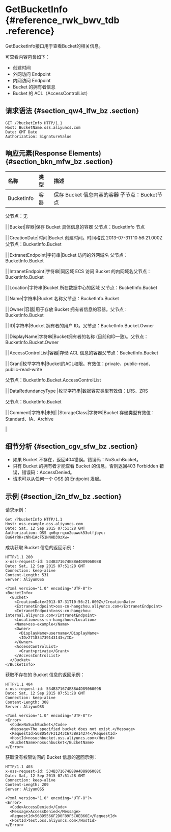 # GetBucketInfo {#reference_rwk_bwv_tdb .reference}

GetBucketInfo接口用于查看Bucket的相关信息。

可查看内容包含如下：

-   创建时间
-   外网访问 Endpoint
-   内网访问 Endpoint
-   Bucket 的拥有者信息
-   Bucket 的 ACL（AccessControlList）

## 请求语法 {#section_qw4_lfw_bz .section}

```
GET /?bucketInfo HTTP/1.1
Host: BucketName.oss.aliyuncs.com
Date: GMT Date
Authorization: SignatureValue
```

## 响应元素\(Response Elements\) {#section_bkn_mfw_bz .section}

|名称|类型|描述|
|:-|:-|:-|
|BucketInfo|容器|保存 Bucket 信息内容的容器 子节点：Bucket节点

父节点：无

|
|Bucket|容器|保存 Bucket 具体信息的容器 父节点：BucketInfo 节点

|
|CreationDate|时间|Bucket 创建时间。时间格式 2013-07-31T10:56:21.000Z 父节点：BucketInfo.Bucket

|
|ExtranetEndpoint|字符串|Bucket 访问的外网域名 父节点：BucketInfo.Bucket

|
|IntranetEndpoint|字符串|同区域 ECS 访问 Bucket 的内网域名父节点：BucketInfo.Bucket

|
|Location|字符串|Bucket 所在数据中心的区域 父节点：BucketInfo.Bucket

|
|Name|字符串|Bucket 名称父节点：BucketInfo.Bucket

|
|Owner|容器|用于存放 Bucket 拥有者信息的容器。父节点：BucketInfo.Bucket

|
|ID|字符串|Bucket 拥有者的用户 ID。父节点：BucketInfo.Bucket.Owner

|
|DisplayName|字符串|Bucket拥有者的名称 \(目前和ID一致\)。父节点：BucketInfo.Bucket.Owner

|
|AccessControlList|容器|存储 ACL 信息的容器父节点：BucketInfo.Bucket

|
|Grant|枚举字符串|Bucket的ACL权限。有效值：private、public-read、public-read-write

父节点：BucketInfo.Bucket.AccessControlList

|
|DataRedundancyType |枚举字符串|数据容灾类型有效值：LRS、ZRS

父节点：BucketInfo.Bucket

|
|Comment|字符串|未知|
|StorageClass|字符串|Bucket 存储类型有效值：Standard、IA、Archive

|

## 细节分析 {#section_cgv_sfw_bz .section}

-   如果 Bucket 不存在，返回404错误。错误码：NoSuchBucket。
-   只有 Bucket 的拥有者才能查看 Bucket 的信息，否则返回403 Forbidden 错误，错误码：AccessDenied。
-   请求可以从任何一个 OSS 的 Endpoint 发起。

## 示例 {#section_i2n_tfw_bz .section}

请求示例：

```
Get /?bucketInfo HTTP/1.1
Host: oss-example.oss.aliyuncs.com  
Date: Sat, 12 Sep 2015 07:51:28 GMT
Authorization: OSS qn6qrrqxo2oawuk53otfjbyc: BuG4rRK+zNhH1AcF51NNHD39zXw=

```

成功获取 Bucket 信息的返回示例：

```
HTTP/1.1 200
x-oss-request-id: 534B371674E88A4D8906008B
Date: Sat, 12 Sep 2015 07:51:28 GMT
Connection: keep-alive
Content-Length: 531  
Server: AliyunOSS

<?xml version="1.0" encoding="UTF-8"?>
<BucketInfo>
  <Bucket>
    <CreationDate>2013-07-31T10:56:21.000Z</CreationDate>
    <ExtranetEndpoint>oss-cn-hangzhou.aliyuncs.com</ExtranetEndpoint>
    <IntranetEndpoint>oss-cn-hangzhou-internal.aliyuncs.com</IntranetEndpoint>
    <Location>oss-cn-hangzhou</Location>
    <Name>oss-example</Name>
    <Owner>
      <DisplayName>username</DisplayName>
      <ID>271834739143143</ID>
    </Owner>
    <AccessControlList>
      <Grant>private</Grant>
    </AccessControlList>
  </Bucket>
</BucketInfo>
```

获取不存在的 Bucket 信息的返回示例：

```
HTTP/1.1 404 
x-oss-request-id: 534B371674E88A4D8906009B
Date: Sat, 12 Sep 2015 07:51:28 GMT
Connection: keep-alive
Content-Length: 308  
Server: AliyunOSS

<?xml version="1.0" encoding="UTF-8"?>
<Error>
  <Code>NoSuchBucket</Code>
  <Message>The specified bucket does not exist.</Message>
  <RequestId>568D547F31243C673BA14274</RequestId>
  <HostId>nosuchbucket.oss.aliyuncs.com</HostId>
  <BucketName>nosuchbucket</BucketName>
</Error>
```

获取没有权限访问的 Bucket 信息的返回示例：

```
HTTP/1.1 403
x-oss-request-id: 534B371674E88A4D8906008C
Date: Sat, 12 Sep 2015 07:51:28 GMT
Connection: keep-alive
Content-Length: 209  
Server: AliyunOSS

<?xml version="1.0" encoding="UTF-8"?>
<Error>
  <Code>AccessDenied</Code>
  <Message>AccessDenied</Message>
  <RequestId>568D5566F2D0F89F5C0EB66E</RequestId>
  <HostId>test.oss.aliyuncs.com</HostId>
</Error>
```

